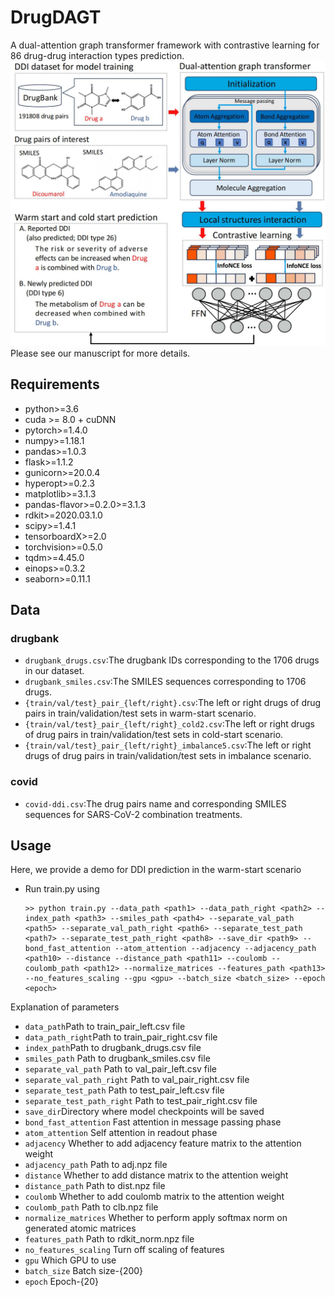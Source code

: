 # DrugDAGT
A dual-attention graph transformer framework with contrastive learning for 86 drug-drug interaction types prediction.<br/>
![image](https://github.com/codejiajia/DrugDAGT/blob/main/model.jpg)
<br/>
Please see our manuscript for more details.<br/>
## Requirements
* python>=3.6<br/>
* cuda >= 8.0 + cuDNN<br/>
* pytorch>=1.4.0<br/>
* numpy>=1.18.1<br/>
* pandas>=1.0.3<br/>
* flask>=1.1.2<br/>
* gunicorn>=20.0.4<br/>
* hyperopt>=0.2.3<br/>
* matplotlib>=3.1.3<br/>
* pandas-flavor>=0.2.0>=3.1.3<br/>
* rdkit>=2020.03.1.0<br/>
* scipy>=1.4.1<br/>
* tensorboardX>=2.0<br/>
* torchvision>=0.5.0<br/>
* tqdm>=4.45.0<br/>
* einops>=0.3.2<br/>
* seaborn>=0.11.1
## Data
### drugbank
* `drugbank_drugs.csv`:The drugbank IDs corresponding to the 1706 drugs in our dataset.<br/>
* `drugbank_smiles.csv`:The SMILES sequences corresponding to 1706 drugs.<br/>
* `{train/val/test}_pair_{left/right}.csv`:The left or right drugs of drug pairs in train/validation/test sets in warm-start scenario.<br/>
* `{train/val/test}_pair_{left/right}_cold2.csv`:The left or right drugs of drug pairs in train/validation/test sets in cold-start scenario.<br/>
* `{train/val/test}_pair_{left/right}_imbalance5.csv`:The left or right drugs of drug pairs in train/validation/test sets in imbalance scenario.
### covid 
* `covid-ddi.csv`:The drug pairs name and corresponding SMILES sequences for SARS-CoV-2 combination treatments.
## Usage
Here, we provide a demo for DDI prediction in the warm-start scenario <br/>
* Run train.py using 
  ```
  >> python train.py --data_path <path1> --data_path_right <path2> --index_path <path3> --smiles_path <path4> --separate_val_path <path5> --separate_val_path_right <path6> --separate_test_path <path7> --separate_test_path_right <path8> --save_dir <path9> --bond_fast_attention --atom_attention --adjacency --adjacency_path <path10> --distance --distance_path <path11> --coulomb --coulomb_path <path12> --normalize_matrices --features_path <path13> --no_features_scaling --gpu <gpu> --batch_size <batch_size> --epoch <epoch> 
  ```
Explanation of parameters
* `data_path`Path to train_pair_left.csv file
* `data_path_right`Path to train_pair_right.csv file
* `index_path`Path to drugbank_drugs.csv file
* `smiles_path` Path to drugbank_smiles.csv file
* `separate_val_path` Path to val_pair_left.csv file
* `separate_val_path_right` Path to val_pair_right.csv file
* `separate_test_path` Path to test_pair_left.csv file
* `separate_test_path_right` Path to test_pair_right.csv file
* `save_dir`Directory where model checkpoints will be saved
* `bond_fast_attention` Fast attention in message passing phase
* `atom_attention` Self attention in readout phase
* `adjacency` Whether to add adjacency feature matrix to the attention weight
* `adjacency_path` Path to adj.npz file
* `distance` Whether to add distance matrix to the attention weight
* `distance_path` Path to dist.npz file
* `coulomb` Whether to add coulomb matrix to the attention weight
* `coulomb_path` Path to clb.npz file
* `normalize_matrices` Whether to perform apply softmax norm on generated atomic matrices
* `features_path` Path to rdkit_norm.npz file
* `no_features_scaling` Turn off scaling of features
* `gpu` Which GPU to use
* `batch_size` Batch size-{200}
* `epoch` Epoch-{20}
